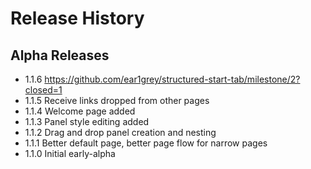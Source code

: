 # Release History

## Alpha Releases

* 1.1.6 https://github.com/ear1grey/structured-start-tab/milestone/2?closed=1
* 1.1.5 Receive links dropped from other pages
* 1.1.4 Welcome page added
* 1.1.3 Panel style editing added
* 1.1.2 Drag and drop panel creation and nesting
* 1.1.1 Better default page, better page flow for narrow pages
* 1.1.0 Initial early-alpha

